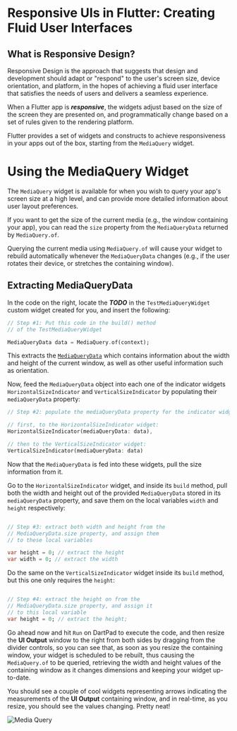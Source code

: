 # Responsive UIs in Flutter: Creating Fluid User Interfaces

## What is Responsive Design?

Responsive Design is the approach that suggests that design and development should adapt or "respond" to the user's screen size, device orientation, and platform, in the hopes of achieving a fluid user interface that satisfies the needs of users and delivers a seamless experience.

When a Flutter app is ***responsive***, the widgets adjust based on the size of the screen they are presented on, and programmatically change based on a set of rules given to the rendering platform.

Flutter provides a set of widgets and constructs to achieve responsiveness in your apps out of the box, starting from the ```MediaQuery``` widget.

# Using the MediaQuery Widget

The ```MediaQuery``` widget is available for when you wish to query your app's screen size at a high level, and can provide more detailed information about user layout preferences.

If you want to get the size of the current media (e.g., the window containing your app), you can read the ```size``` property from the ```MediaQueryData``` returned by ```MediaQuery.of```.

Querying the current media using ```MediaQuery.of``` will cause your widget to rebuild automatically whenever the ```MediaQueryData``` changes (e.g., if the user rotates their device, or stretches the containing window).

## Extracting MediaQueryData

In the code on the right, locate the ***TODO*** in the ```TestMediaQueryWidget``` custom widget created for you, and insert the following:

```dart
// Step #1: Put this code in the build() method
// of the TestMediaQueryWidget

MediaQueryData data = MediaQuery.of(context);

```

This extracts the [```MediaQueryData```](https://api.flutter.dev/flutter/widgets/MediaQueryData-class.html) which contains information about the width and height of the current window, as well as other useful information such as orientation.

Now, feed the ```MediaQueryData``` object into each one of the indicator widgets ```HorizontalSizeIndicator``` and ```VerticalSizeIndicator``` by populating their ```mediaQueryData``` property:

```dart
// Step #2: populate the mediaQueryData property for the indicator widgets,

// first, to the HorizontalSizeIndicator widget:
HorizontalSizeIndicator(mediaQueryData: data),

// then to the VerticalSizeIndicator widget:
VerticalSizeIndicator(mediaQueryData: data)

```

Now that the ```MediaQueryData``` is fed into these widgets, pull the size information from it.

Go to the ```HorizontalSizeIndicator``` widget, and inside its ```build``` method, pull both the width and height out of the provided ```MediaQueryData``` stored in its ```mediaQueryData``` property, and save them on the local variables ```width``` and ```height``` respectively:

```dart

// Step #3: extract both width and height from the 
// MediaQueryData.size property, and assign them
// to these local variables

var height = 0; // extract the height
var width = 0; // extract the width

```


Do the same on the ```VerticalSizeIndicator``` widget inside its ```build``` method, but this one only requires the ```height```:

```dart

// Step #4: extract the height on from the 
// MediaQueryData.size property, and assign it
// to this local variable
var height = 0; // extract the height;

```

Go ahead now and hit ```Run``` on DartPad to execute the code, and then resize the **UI Output** window to the right from both sides by dragging from the divider controls, so you can see that, as soon as you resize the containing window, your widget is scheduled to be rebuilt, thus causing the ```MediaQuery.of``` to be queried, retrieving the width and height values of the containing window as it changes dimensions and keeping your widget up-to-date.

You should see a couple of cool widgets representing arrows indicating the measurements of the **UI Output** containing window, and in real-time, as you resize, you should see the values changing. Pretty neat!

![Media Query](https://romanejaquez.github.io/responsive-ui-flutter-workshop/images/s1-1.png)